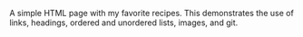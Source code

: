 A simple HTML page with my favorite recipes. This demonstrates the use of links, headings, ordered and unordered lists, images, and git.